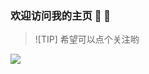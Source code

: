 ### 欢迎访问我的主页 👋 👋
> ![TIP]
> 希望可以点个关注哟

![](https://github-readme-stats.vercel.app/api?username=mrchenxxx)
